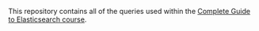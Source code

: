 This repository contains all of the queries used within the [Complete Guide to Elasticsearch course](https://l.codingexplained.com/r/elasticsearch-course?src=github).

